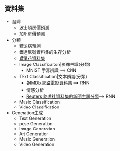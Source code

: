 ## 資料集
- 迴歸
  - 波士頓房價預測
  - 加州房價預測 
- 分類
  - 糖尿病預測
  - 鐵達尼號資料集的生存分析
  - [鳶尾花資料集](IRIS.MD)
  - Image Classificaiton|影像辨識(分類)
    - MNIST 手寫辨識 ==> CNN
  - TExt Classification|文本辨識(分類)
    - 🎬[IMDb 網路電影資料集](IMDb.md) ==> RNN 
    - 情感分析
    - [Reuters 路透社資料集的新聞主題分類](Reuters.md)==> RNN
  - Music Classification
  - Video Classification
- Generation生成
  - Text Generation
  - pose Generation
  - Image Generation
  - Art Generation
  - Music Generation
  - Video Generation 
